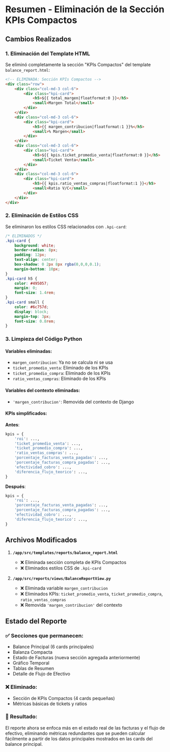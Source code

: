 # Resumen - Eliminación de la Sección KPIs Compactos

## Cambios Realizados

### 1. **Eliminación del Template HTML**
Se eliminó completamente la sección "KPIs Compactos" del template `balance_report.html`:

```html
<!-- ELIMINADA: Sección KPIs Compactos -->
<div class="row">
    <div class="col-md-3 col-6">
        <div class="kpi-card">
            <h5>${{ total_margen|floatformat:0 }}</h5>
            <small>Margen Total</small>
        </div>
    </div>
    <div class="col-md-3 col-6">
        <div class="kpi-card">
            <h5>{{ margen_contribucion|floatformat:1 }}%</h5>
            <small>% Margen</small>
        </div>
    </div>
    <div class="col-md-3 col-6">
        <div class="kpi-card">
            <h5>${{ kpis.ticket_promedio_venta|floatformat:0 }}</h5>
            <small>Ticket Venta</small>
        </div>
    </div>
    <div class="col-md-3 col-6">
        <div class="kpi-card">
            <h5>{{ kpis.ratio_ventas_compras|floatformat:1 }}</h5>
            <small>Ratio V/C</small>
        </div>
    </div>
</div>
```

### 2. **Eliminación de Estilos CSS**
Se eliminaron los estilos CSS relacionados con `.kpi-card`:

```css
/* ELIMINADOS */
.kpi-card {
    background: white;
    border-radius: 8px;
    padding: 12px;
    text-align: center;
    box-shadow: 0 2px 8px rgba(0,0,0,0.1);
    margin-bottom: 10px;
}
.kpi-card h5 {
    color: #495057;
    margin: 0;
    font-size: 1.4rem;
}
.kpi-card small {
    color: #6c757d;
    display: block;
    margin-top: 3px;
    font-size: 0.8rem;
}
```

### 3. **Limpieza del Código Python**

#### Variables eliminadas:
- `margen_contribucion`: Ya no se calcula ni se usa
- `ticket_promedio_venta`: Eliminado de los KPIs
- `ticket_promedio_compra`: Eliminado de los KPIs  
- `ratio_ventas_compras`: Eliminado de los KPIs

#### Variables del contexto eliminadas:
- `'margen_contribucion'`: Removida del contexto de Django

#### KPIs simplificados:
**Antes**:
```python
kpis = {
    'roi': ...,
    'ticket_promedio_venta': ...,
    'ticket_promedio_compra': ...,
    'ratio_ventas_compras': ...,
    'porcentaje_facturas_venta_pagadas': ...,
    'porcentaje_facturas_compra_pagadas': ...,
    'efectividad_cobro': ...,
    'diferencia_flujo_teorico': ...,
}
```

**Después**:
```python
kpis = {
    'roi': ...,
    'porcentaje_facturas_venta_pagadas': ...,
    'porcentaje_facturas_compra_pagadas': ...,
    'efectividad_cobro': ...,
    'diferencia_flujo_teorico': ...,
}
```

## Archivos Modificados

1. **`/app/src/templates/reports/balance_report.html`**
   - ❌ Eliminada sección completa de KPIs Compactos
   - ❌ Eliminados estilos CSS de `.kpi-card`

2. **`/app/src/reports/views/BalanceReportView.py`**
   - ❌ Eliminada variable `margen_contribucion`
   - ❌ Eliminados KPIs: `ticket_promedio_venta`, `ticket_promedio_compra`, `ratio_ventas_compras`
   - ❌ Removida `'margen_contribucion'` del contexto

## Estado del Reporte

### ✅ **Secciones que permanecen**:
- Balance Principal (6 cards principales)
- Balanza Compacta
- Estado de Facturas (nueva sección agregada anteriormente)
- Gráfico Temporal
- Tablas de Resumen
- Detalle de Flujo de Efectivo

### ❌ **Eliminado**:
- Sección de KPIs Compactos (4 cards pequeñas)
- Métricas básicas de tickets y ratios

### 🎯 **Resultado**:
El reporte ahora se enfoca más en el estado real de las facturas y el flujo de efectivo, eliminando métricas redundantes que se pueden calcular fácilmente a partir de los datos principales mostrados en las cards del balance principal.